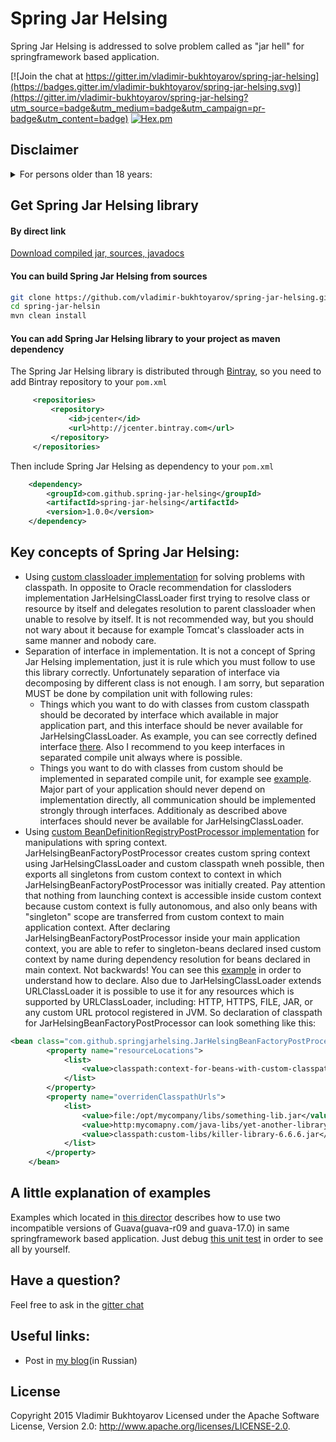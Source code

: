 # Spring Jar Helsing
Spring Jar Helsing is addressed to solve problem called as "jar hell" for springframework based application.

[![Join the chat at https://gitter.im/vladimir-bukhtoyarov/spring-jar-helsing](https://badges.gitter.im/vladimir-bukhtoyarov/spring-jar-helsing.svg)](https://gitter.im/vladimir-bukhtoyarov/spring-jar-helsing?utm_source=badge&utm_medium=badge&utm_campaign=pr-badge&utm_content=badge)
[![Hex.pm](https://img.shields.io/hexpm/l/plug.svg)](http://www.apache.org/licenses/LICENSE-2.0)

## Disclaimer
<details> 
<summary>For persons older than 18 years:</summary>
This library contains the blood, guts and dismemberment. You should not use this library if you don not understand what is: class, classloader, classpath, resource, current classloader, context classloader, URLClassLoader, URLStreamHandler.
   
As the author of this library and as java developer who use springframework for seven year I strongly do not recommend you to use this library, 
because it looks as very strange when you are trying to combine incompatible libraries in same application. For most cases it would be better rewrite your application and solve incompatibilities in true way instead of hacking it via classloaders. 

You should use Spring Jar Helsing iff extremal cases, when by independent from you reasons you can not to change something: for example you can not to change third-party proprietary dependency or you have not time to do things in right way. Regardless of the reasons that made you use this library, you should clearly understand that you are doing something wrong.
</details>


## Get Spring Jar Helsing library
#### By direct link
[Download compiled jar, sources, javadocs](https://github.com/vladimir-bukhtoyarov/spring-jar-helsing/releases/tag/1.0.0)

#### You can build Spring Jar Helsing from sources
```bash
git clone https://github.com/vladimir-bukhtoyarov/spring-jar-helsing.git
cd spring-jar-helsin
mvn clean install
```

#### You can add Spring Jar Helsing library to your project as maven dependency
The Spring Jar Helsing library is distributed through [Bintray](http://bintray.com/), so you need to add Bintray repository to your `pom.xml`

```xml
     <repositories>
         <repository>
             <id>jcenter</id>
             <url>http://jcenter.bintray.com</url>
         </repository>
     </repositories>
```

Then include Spring Jar Helsing as dependency to your `pom.xml`

```xml
    <dependency>
        <groupId>com.github.spring-jar-helsing</groupId>
        <artifactId>spring-jar-helsing</artifactId>
        <version>1.0.0</version>
    </dependency>
```

## Key concepts of Spring Jar Helsing:
* Using [custom classloader implementation](https://github.com/vladimir-bukhtoyarov/spring-jar-helsing/blob/master/spring-jar-helsing/src/main/java/com/github/springjarhelsing/JarHelsingClassLoader.java) for solving problems with classpath.
In opposite to Oracle recommendation for classloders implementation JarHelsingClassLoader first trying to resolve class or resource by itself and delegates resolution to parent classloader when unable to resolve by itself.
It is not recommended way, but you should not wary about it because for example Tomcat's classloader acts in same manner and nobody care.  
* Separation of interface in implementation. It is not a concept of Spring Jar Helsing implementation, just it is rule which you must follow to use this library correctly.
Unfortunately separation of interface via decomposing by different class is not enough. I am sorry, but separation MUST be done by compilation unit with following rules:
  * Things which you want to do with classes from custom classpath should be decorated by interface which available in major application part, and this interface should be never available for JarHelsingClassLoader.
As example, you can see correctly defined interface [there](https://github.com/vladimir-bukhtoyarov/spring-jar-helsing/tree/master/examples/examples-api).
Also I recommend to you keep interfaces in separated compile unit always where is possible. 
  * Things you want to do with classes from custom should be implemented in separated compile unit, for example see [example](https://github.com/vladimir-bukhtoyarov/spring-jar-helsing/tree/master/examples/with-guava-r09).
Major part of your application should never depend on implementation directly, all communication should be implemented strongly through interfaces. 
Additionaly as described above interfaces should never be available for JarHelsingClassLoader.
* Using [custom BeanDefinitionRegistryPostProcessor implementation](https://github.com/vladimir-bukhtoyarov/spring-jar-helsing/blob/master/spring-jar-helsing/src/main/java/com/github/springjarhelsing/JarHelsingBeanFactoryPostProcessor.java) for manipulations with spring context.
JarHelsingBeanFactoryPostProcessor creates custom spring context using JarHelsingClassLoader and custom classpath wneh possible, then exports all singletons from custom context to context in which JarHelsingBeanFactoryPostProcessor was initially created.
Pay attention that nothing from launching context is accessible inside custom context because custom context is fully autonomous, and also only beans with "singleton" scope are transferred from custom context to main application context.
After declaring JarHelsingBeanFactoryPostProcessor inside your main application context, you are able to refer  to singleton-beans declared insed custom context by name during dependency resolution for beans declared in main context. Not backwards!
You can see this [example](https://github.com/vladimir-bukhtoyarov/spring-jar-helsing/blob/master/examples/j2se-test/src/test/resources/test-main-context.xml) in order to understand how to declare.
Also due to JarHelsingClassLoader extends URLClassLoader it is possible to use it for any resources which is supported by URLClassLoader, including: HTTP, HTTPS, FILE, JAR, or any custom URL protocol registered in JVM.
So declaration of classpath for JarHelsingBeanFactoryPostProcessor can look something like this:
```xml
<bean class="com.github.springjarhelsing.JarHelsingBeanFactoryPostProcessor">
        <property name="resourceLocations">
            <list>
                <value>classpath:context-for-beans-with-custom-classpath.xml</value>
            </list>
        </property>
        <property name="overridenClasspathUrls">
            <list>
                <value>file:/opt/mycompany/libs/something-lib.jar</value> <!-- Points to file -->
                <value>http:mycomapny.com/java-libs/yet-another-library.jar</value> <!-- Points to file in internet -->
                <value>classpath:custom-libs/killer-library-6.6.6.jar</value> <!-- Points to file accessible as resource. Pay double attention that this file should not be by itself a valid source for parent classloader which can be used by parent classloader to class resolution -->
            </list>
        </property>
    </bean>
``` 

## A little explanation of examples
Examples which located in [this director](https://github.com/vladimir-bukhtoyarov/spring-jar-helsing/tree/master/examples) describes how to use two incompatible versions of Guava(guava-r09 and guava-17.0) in same springframework based application.
Just debug [this unit test](https://github.com/vladimir-bukhtoyarov/spring-jar-helsing/blob/master/examples/j2se-test/src/test/java/com/github/springjarhelsing/SpringJarHelsingTest.java) in order to see all by yourself.

Have a question?
----------------
Feel free to ask in the [gitter chat](https://gitter.im/vladimir-bukhtoyarov/spring-jar-helsing)

Useful links:
----------------
* Post in [my blog](http://vbukhtoyarov-java.blogspot.ru/2016/04/jar-helsing-jar-hell-springframework.html)(in Russian)

License
-------
Copyright 2015 Vladimir Bukhtoyarov
Licensed under the Apache Software License, Version 2.0: <http://www.apache.org/licenses/LICENSE-2.0>.

